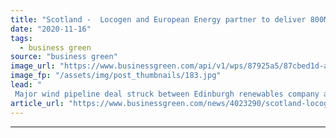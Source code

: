 ```yaml
---
title: "Scotland -  Locogen and European Energy partner to deliver 800MW of onshore wind capacity"
date: "2020-11-16"
tags: 
  - business green
source: "business green"
image_url: "https://www.businessgreen.com/api/v1/wps/87925a5/87cbed1d-a2fa-4b43-8bb5-4bd7221756e2/3/6142424-03a0ed32-1024-1024-185x114.jpg"
image_fp: "/assets/img/post_thumbnails/183.jpg"
lead: "
 Major wind pipeline deal struck between Edinburgh renewables company and Copenhagen-based developer will see partners collaborate for five years ..."
article_url: "https://www.businessgreen.com/news/4023290/scotland-locogen-european-energy-partner-deliver-800mw-onshore-wind-capacity"
---
```


---
